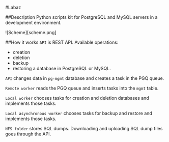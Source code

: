 #Labaz

##Description
Python scripts kit for PostgreSQL and MySQL servers in a development environment.

![Scheme][scheme.png]

##How it works
`API` is REST API. Available operations:
* creation
* deletion
* backup
* restoring
a database in PostgreSQL or MySQL.

`API` changes data in `pg-mgmt` database and creates a task in the PGQ queue.

`Remote worker` reads the PGQ queue and inserts tasks into the `mgmt` table.

`Local worker` chooses tasks for creation and deletion databases and implements those tasks.

`Local asynchronous worker` chooses tasks for backup and restore and implements those tasks.

`NFS folder` stores SQL dumps. Downloading and uploading SQL dump files goes through the API.
